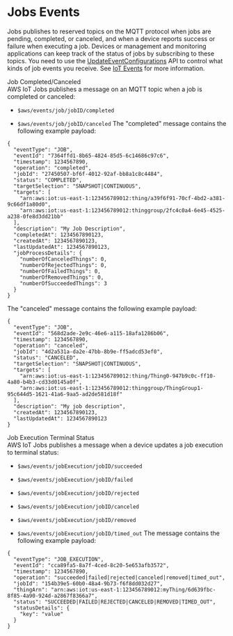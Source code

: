 # Jobs Events<a name="events-jobs"></a>

Jobs publishes to reserved topics on the MQTT protocol when jobs are pending, completed, or canceled, and when a device reports success or failure when executing a job\. Devices or management and monitoring applications can keep track of the status of jobs by subscribing to these topics\. You need to use the [UpdateEventConfigurations](http://alpha-docs-aws.amazon.com/iot/latest/apireference/API_UpdateEventConfigurations.html) API to control what kinds of job events you receive\. See [IoT Events](iot-events.html) for more information\.

Job Completed/Canceled  
AWS IoT Jobs publishes a message on an MQTT topic when a job is completed or canceled:  

+ `$aws/events/job/jobID/completed`

+ `$aws/events/job/jobID/canceled`
The "completed" message contains the following example payload:  

```
{
  "eventType": "JOB",
  "eventId": "7364ffd1-8b65-4824-85d5-6c14686c97c6",
  "timestamp": 1234567890,
  "operation": "completed",
  "jobId": "27450507-bf6f-4012-92af-bb8a1c8c4484",
  "status": "COMPLETED",
  "targetSelection": "SNAPSHOT|CONTINUOUS",
  "targets": [
    "arn:aws:iot:us-east-1:123456789012:thing/a39f6f91-70cf-4bd2-a381-9c66df1a80d0",
    "arn:aws:iot:us-east-1:123456789012:thinggroup/2fc4c0a4-6e45-4525-a238-0fe8d3dd21bb"
  ],
  "description": "My Job Description",
  "completedAt": 1234567890123,
  "createdAt": 1234567890123,
  "lastUpdatedAt": 1234567890123,
  "jobProcessDetails": {
    "numberOfCanceledThings": 0,
    "numberOfRejectedThings": 0,
    "numberOfFailedThings": 0,
    "numberOfRemovedThings": 0,
    "numberOfSucceededThings": 3
  }
}
```
The "canceled" message contains the following example payload:  

```
{
  "eventType": "JOB",
  "eventId": "568d2ade-2e9c-46e6-a115-18afa1286b06",
  "timestamp": 1234567890,
  "operation": "canceled",
  "jobId": "4d2a531a-da2e-47bb-8b9e-ff5adcd53ef0",
  "status": "CANCELED",
  "targetSelection": "SNAPSHOT|CONTINUOUS",
  "targets": [
    "arn:aws:iot:us-east-1:123456789012:thing/Thing0-947b9c0c-ff10-4a80-b4b3-cd33d0145a0f",
    "arn:aws:iot:us-east-1:123456789012:thinggroup/ThingGroup1-95c644d5-1621-41a6-9aa5-ad2de581d18f"
  ],
  "description": "My job description",
  "createdAt": 1234567890123,
  "lastUpdatedAt": 1234567890123
}
```

Job Execution Terminal Status  
AWS IoT Jobs publishes a message when a device updates a job execution to terminal status:  

+ `$aws/events/jobExecution/jobID/succeeded`

+ `$aws/events/jobExecution/jobID/failed`

+ `$aws/events/jobExecution/jobID/rejected`

+ `$aws/events/jobExecution/jobID/canceled`

+ `$aws/events/jobExecution/jobID/removed`

+ `$aws/events/jobExecution/jobID/timed_out`
The message contains the following example payload:  

```
{
  "eventType": "JOB_EXECUTION",
  "eventId": "cca89fa5-8a7f-4ced-8c20-5e653afb3572",
  "timestamp": 1234567890,
  "operation": "succeeded|failed|rejected|canceled|removed|timed_out",
  "jobId": "154b39e5-60b0-48a4-9b73-f6f8dd032d27",
  "thingArn": "arn:aws:iot:us-east-1:123456789012:myThing/6d639fbc-8f85-4a90-924d-a2867f8366a7",
  "status": "SUCCEEDED|FAILED|REJECTED|CANCELED|REMOVED|TIMED_OUT",
  "statusDetails": {
    "key": "value"
  }
}
```